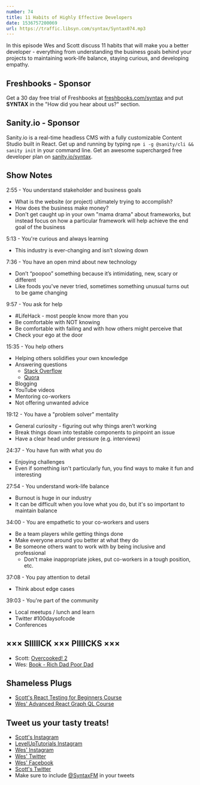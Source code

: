 ```yaml
---
number: 74
title: 11 Habits of Highly Effective Developers
date: 1536757200069
url: https://traffic.libsyn.com/syntax/Syntax074.mp3
---
```


In this episode Wes and Scott discuss 11 habits that will make you a better developer - everything from understanding the business goals behind your projects to maintaining work-life balance, staying curious, and developing empathy.

## Freshbooks - Sponsor

Get a 30 day free trial of Freshbooks at [freshbooks.com/syntax](https://freshbooks.com/syntax) and put **SYNTAX** in the "How did you hear about us?" section.

## Sanity.io - Sponsor

Sanity.io is a real-time headless CMS with a fully customizable Content Studio built in React. Get up and running by typing `npm i -g @sanity/cli && sanity init` in your command line. Get an awesome supercharged free developer plan on [sanity.io/syntax](https://sanity.io/syntax?utm_source=syntax-fm&utm_campaign=syntax1).

## Show Notes

2:55 - You understand stakeholder and business goals

* What is the website (or project) ultimately trying to accomplish?
* How does the business make money?
* Don't get caught up in your own "mama drama" about frameworks, but instead focus on how a particular framework will help achieve the end goal of the business

5:13 - You're curious and always learning

* This industry is ever-changing and isn’t slowing down

7:36 - You have an open mind about new technology

* Don’t “poopoo” something because it’s intimidating, new, scary or different
* Like foods you've never tried, sometimes something unusual turns out to be game changing

9:57 - You ask for help

* #LifeHack - most people know more than you
* Be comfortable with NOT knowing
* Be comfortable with failing and with how others might perceive that
* Check your ego at the door

15:35 - You help others

* Helping others solidifies your own knowledge
* Answering questions
  * [Stack Overflow](https://stackoverflow.com/)
  * [Quora](https://www.quora.com/)
* Blogging
* YouTube videos
* Mentoring co-workers
* Not offering unwanted advice

19:12 - You have a "problem solver" mentality

* General curiosity - figuring out why things aren’t working
* Break things down into testable components to pinpoint an issue
* Have a clear head under pressure (e.g. interviews)

24:37 - You have fun with what you do

* Enjoying challenges
* Even if something isn't particularly fun, you find ways to make it fun and interesting

27:54 - You understand work-life balance

* Burnout is huge in our industry
* It can be difficult when you love what you do, but it's so important to maintain balance

34:00 - You are empathetic to your co-workers and users

* Be a team players while getting things done
* Make everyone around you better at what they do
* Be someone others want to work with by being inclusive and professional
  * Don't make inappropriate jokes, put co-workers in a tough position, etc.

37:08 - You pay attention to detail

* Think about edge cases

39:03 - You're part of the community

* Local meetups / lunch and learn
* Twitter #100daysofcode
* Conferences

## ××× SIIIIICK ××× PIIIICKS ×××

* Scott: [Overcooked! 2](http://www.ghosttowngames.com/overcooked-2/)
* Wes: [Book - Rich Dad Poor Dad](https://www.amazon.com/Rich-Dad-Poor-Teach-Middle/dp/1612680194/ref=sr_1_1?ie=UTF8&qid=1536628473&sr=8-1&keywords=poor+dad+rich+dad+-+robert+kiyosaki)

## Shameless Plugs

* [Scott's React Testing for Beginners Course](https://LevelUpTutorials.com/pro)
* [Wes' Advanced React Graph QL Course](https://wesbos.com/courses)

## Tweet us your tasty treats!

* [Scott's Instagram](https://www.instagram.com/stolinski/)
* [LevelUpTutorials Instagram](https://www.instagram.com/LevelUpTutorials/)
* [Wes' Instagram](https://www.instagram.com/wesbos/)
* [Wes' Twitter](https://twitter.com/wesbos)
* [Wes' Facebook](https://www.facebook.com/wesbos.developer)
* [Scott's Twitter](https://twitter.com/stolinski)
* Make sure to include [@SyntaxFM](https://twitter.com/SyntaxFM) in your tweets
